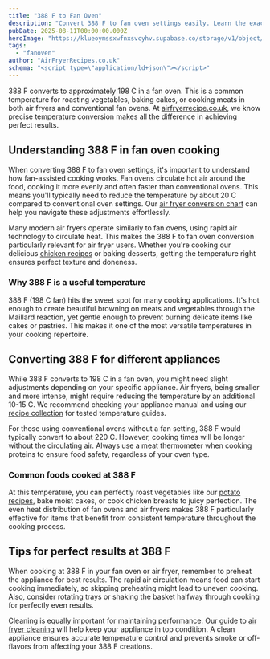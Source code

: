 ```yaml
---
title: "388 F to Fan Oven"
description: "Convert 388 F to fan oven settings easily. Learn the exact temperature conversion for air fryers and fan ovens with our simple guide."
pubDate: 2025-08-11T00:00:00.000Z
heroImage: "https://klueoymssxwfnxsvcyhv.supabase.co/storage/v1/object/public/md/388-f-to-fan-oven-4a596401.png"
tags:
  - "fanoven"
author: "AirFryerRecipes.co.uk"
schema: "<script type=\"application/ld+json\"></script>"
---
```


<p>388 F converts to approximately 198 C in a fan oven. This is a common temperature for roasting vegetables, baking cakes, or cooking meats in both air fryers and conventional fan ovens. At <a href=https://www.airfryerrecipe.co.uk>airfryerrecipe.co.uk</a>, we know precise temperature conversion makes all the difference in achieving perfect results.</p>

<h2>Understanding 388 F in fan oven cooking</h2>
<p>When converting 388 F to fan oven settings, it's important to understand how fan-assisted cooking works. Fan ovens circulate hot air around the food, cooking it more evenly and often faster than conventional ovens. This means you'll typically need to reduce the temperature by about 20 C compared to conventional oven settings. Our <a href=https://www.airfryerrecipe.co.uk/air-fryer-conversion-chart>air fryer conversion chart</a> can help you navigate these adjustments effortlessly.</p>

<p>Many modern air fryers operate similarly to fan ovens, using rapid air technology to circulate heat. This makes the 388 F to fan oven conversion particularly relevant for air fryer users. Whether you're cooking our delicious <a href=https://www.airfryerrecipe.co.uk/recipe-category/chicken>chicken recipes</a> or baking desserts, getting the temperature right ensures perfect texture and doneness.</p>

<h3>Why 388 F is a useful temperature</h3>
<p>388 F (198 C fan) hits the sweet spot for many cooking applications. It's hot enough to create beautiful browning on meats and vegetables through the Maillard reaction, yet gentle enough to prevent burning delicate items like cakes or pastries. This makes it one of the most versatile temperatures in your cooking repertoire.</p>

<h2>Converting 388 F for different appliances</h2>
<p>While 388 F converts to 198 C in a fan oven, you might need slight adjustments depending on your specific appliance. Air fryers, being smaller and more intense, might require reducing the temperature by an additional 10-15 C. We recommend checking your appliance manual and using our <a href=https://www.airfryerrecipe.co.uk/recipes>recipe collection</a> for tested temperature guides.</p>

<p>For those using conventional ovens without a fan setting, 388 F would typically convert to about 220 C. However, cooking times will be longer without the circulating air. Always use a meat thermometer when cooking proteins to ensure food safety, regardless of your oven type.</p>

<h3>Common foods cooked at 388 F</h3>
<p>At this temperature, you can perfectly roast vegetables like our <a href=https://www.airfryerrecipe.co.uk/recipe-category/potatoes>potato recipes</a>, bake moist cakes, or cook chicken breasts to juicy perfection. The even heat distribution of fan ovens and air fryers makes 388 F particularly effective for items that benefit from consistent temperature throughout the cooking process.</p>

<h2>Tips for perfect results at 388 F</h2>
<p>When cooking at 388 F in your fan oven or air fryer, remember to preheat the appliance for best results. The rapid air circulation means food can start cooking immediately, so skipping preheating might lead to uneven cooking. Also, consider rotating trays or shaking the basket halfway through cooking for perfectly even results.</p>

<p>Cleaning is equally important for maintaining performance. Our guide to <a href=https://www.airfryerrecipe.co.uk/air-fryer-cleaner>air fryer cleaning</a> will help keep your appliance in top condition. A clean appliance ensures accurate temperature control and prevents smoke or off-flavors from affecting your 388 F creations.</p>